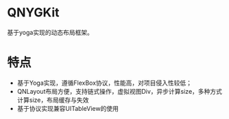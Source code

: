 # QNYGKit
基于yoga实现的动态布局框架。

# 特点
- 基于Yoga实现，遵循FlexBox协议，性能高，对项目侵入性较低；
- QNLayout布局方便，支持链式操作，虚拟视图Div，异步计算size，多种方式计算size，布局缓存与失效
- 基于协议实现兼容UITableView的使用
